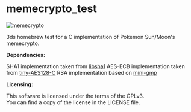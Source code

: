 # memecrypto_test

![memecrypto](http://i.imgur.com/s1lVrnG.png)

3ds homebrew test for a C implementation of Pokemon Sun/Moon's memecrypto.

**Dependencies:**

SHA1 implementation taken from [libsha1](https://github.com/dottedmag/libsha1)
AES-ECB implementation taken from [tiny-AES128-C](https://github.com/kokke/tiny-AES128-C)
RSA implementation based on [mini-gmp](https://gmplib.org/)

**Licensing:**

This software is licensed under the terms of the GPLv3.  
You can find a copy of the license in the LICENSE file.
